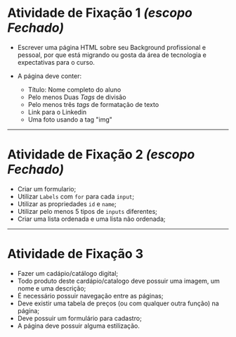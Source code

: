 # Atividade de Fixação 1 *(escopo Fechado)*

- Escrever uma página HTML sobre seu Background profissional e pessoal, por que está migrando ou gosta da área de tecnologia e expectativas para o curso.

- A página deve conter:
	- Título: Nome completo do aluno
	- Pelo menos Duas *Tags* de divisão
	- Pelo menos três *tags* de formatação de texto
	- Link para o Linkedin
	- Uma foto usando a tag "img"

<hr>

# Atividade de Fixação 2  *(escopo Fechado)*

- Criar um formulario;
- Utilizar `Labels` com `for` para cada `input`;
- Utilizar as propriedades `id` e `name`;
- Utilizar pelo menos 5 tipos de `inputs` diferentes;
- Criar uma lista ordenada e uma lista não ordenada;

<hr>

# Atividade de Fixação 3

- Fazer um cadápio/catálogo digital;
- Todo produto deste cardápio/catalogo deve possuir uma imagem, um nome e uma descrição;
- É necessário possuir navegação entre as páginas;
- Deve existir uma tabela de preços (ou com qualquer outra função) na página;
- Deve possuir um formulário para cadastro;
- A página deve possuir alguma estilização.
